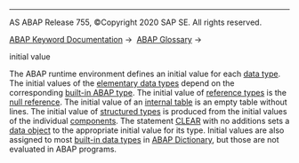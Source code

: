   

* * *

AS ABAP Release 755, ©Copyright 2020 SAP SE. All rights reserved.

[ABAP Keyword Documentation](javascript:call_link\('abenabap.htm'\)) →  [ABAP Glossary](javascript:call_link\('abenabap_glossary.htm'\)) → 

initial value

The ABAP runtime environment defines an initial value for each [data type](javascript:call_link\('abendata_type_glosry.htm'\) "Glossary Entry"). The initial values of the [elementary data types](javascript:call_link\('abenelementary_data_type_glosry.htm'\) "Glossary Entry") depend on the corresponding [built-in ABAP type](javascript:call_link\('abenbuilt_in_types_complete.htm'\)). The initial value of [reference types](javascript:call_link\('abenreference_type_glosry.htm'\) "Glossary Entry") is the [null reference](javascript:call_link\('abennull_reference_glosry.htm'\) "Glossary Entry"). The initial value of an [internal table](javascript:call_link\('abeninternal_table_glosry.htm'\) "Glossary Entry") is an empty table without lines. The initial value of [structured types](javascript:call_link\('abenstructured_type_glosry.htm'\) "Glossary Entry") is produced from the initial values of the individual [components](javascript:call_link\('abencomponent_glosry.htm'\) "Glossary Entry"). The statement [CLEAR](javascript:call_link\('abapclear.htm'\)) with no additions sets a [data object](javascript:call_link\('abendata_object_glosry.htm'\) "Glossary Entry") to the appropriate initial value for its type. Initial values are also assigned to most [built-in data types](javascript:call_link\('abenddic_builtin_types.htm'\)) in [ABAP Dictionary](javascript:call_link\('abenabap_dictionary_glosry.htm'\) "Glossary Entry"), but those are not evaluated in ABAP programs.